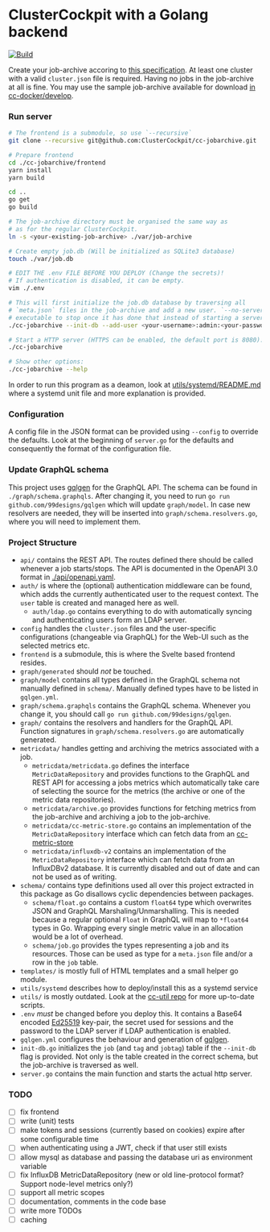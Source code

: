 # ClusterCockpit with a Golang backend

[![Build](https://github.com/ClusterCockpit/cc-jobarchive/actions/workflows/test.yml/badge.svg)](https://github.com/ClusterCockpit/cc-jobarchive/actions/workflows/test.yml)

Create your job-archive accoring to [this specification](https://github.com/ClusterCockpit/cc-specifications). At least one cluster with a valid `cluster.json` file is required. Having no jobs in the job-archive at all is fine. You may use the sample job-archive available for download [in cc-docker/develop](https://github.com/ClusterCockpit/cc-docker/tree/develop).

### Run server

```sh
# The frontend is a submodule, so use `--recursive`
git clone --recursive git@github.com:ClusterCockpit/cc-jobarchive.git

# Prepare frontend
cd ./cc-jobarchive/frontend
yarn install
yarn build

cd ..
go get
go build

# The job-archive directory must be organised the same way as
# as for the regular ClusterCockpit.
ln -s <your-existing-job-archive> ./var/job-archive

# Create empty job.db (Will be initialized as SQLite3 database)
touch ./var/job.db

# EDIT THE .env FILE BEFORE YOU DEPLOY (Change the secrets)!
# If authentication is disabled, it can be empty.
vim ./.env

# This will first initialize the job.db database by traversing all
# `meta.json` files in the job-archive and add a new user. `--no-server` will cause the
# executable to stop once it has done that instead of starting a server.
./cc-jobarchive --init-db --add-user <your-username>:admin:<your-password> --no-server

# Start a HTTP server (HTTPS can be enabled, the default port is 8080):
./cc-jobarchive

# Show other options:
./cc-jobarchive --help
```

In order to run this program as a deamon, look at [utils/systemd/README.md](./utils/systemd/README.md) where a systemd unit file and more explanation is provided.

### Configuration

A config file in the JSON format can be provided using `--config` to override the defaults. Look at the beginning of `server.go` for the defaults and consequently the format of the configuration file.

### Update GraphQL schema

This project uses [gqlgen](https://github.com/99designs/gqlgen) for the GraphQL API. The schema can be found in `./graph/schema.graphqls`. After changing it, you need to run `go run github.com/99designs/gqlgen` which will update `graph/model`. In case new resolvers are needed, they will be inserted into `graph/schema.resolvers.go`, where you will need to implement them.

### Project Structure

- `api/` contains the REST API. The routes defined there should be called whenever a job starts/stops. The API is documented in the OpenAPI 3.0 format in [./api/openapi.yaml](./api/openapi.yaml).
- `auth/` is where the (optional) authentication middleware can be found, which adds the currently authenticated user to the request context. The `user` table is created and managed here as well.
  - `auth/ldap.go` contains everything to do with automatically syncing and authenticating users form an LDAP server. 
- `config` handles the `cluster.json` files and the user-specific configurations (changeable via GraphQL) for the Web-UI such as the selected metrics etc.
- `frontend` is a submodule, this is where the Svelte based frontend resides.
- `graph/generated` should *not* be touched.
- `graph/model` contains all types defined in the GraphQL schema not manually defined in `schema/`. Manually defined types have to be listed in `gqlgen.yml`.
- `graph/schema.graphqls` contains the GraphQL schema. Whenever you change it, you should call `go run github.com/99designs/gqlgen`.
- `graph/` contains the resolvers and handlers for the GraphQL API. Function signatures in `graph/schema.resolvers.go` are automatically generated.
- `metricdata/` handles getting and archiving the metrics associated with a job.
  - `metricdata/metricdata.go` defines the interface `MetricDataRepository` and provides functions to the GraphQL and REST API for accessing a jobs metrics which automatically take care of selecting the source for the metrics (the archive or one of the metric data repositories).
  - `metricdata/archive.go` provides functions for fetching metrics from the job-archive and archiving a job to the job-archive.
  - `metricdata/cc-metric-store.go` contains an implementation of the `MetricDataRepository` interface which can fetch data from an [cc-metric-store](https://github.com/ClusterCockpit/cc-metric-store)
  - `metricdata/influxdb-v2` contains an implementation of the `MetricDataRepository` interface which can fetch data from an InfluxDBv2 database. It is currently disabled and out of date and can not be used as of writing.
- `schema/` contains type definitions used all over this project extracted in this package as Go disallows cyclic dependencies between packages.
  - `schema/float.go` contains a custom `float64` type which overwrites JSON and GraphQL Marshaling/Unmarshalling. This is needed because a regular optional `Float` in GraphQL will map to `*float64` types in Go. Wrapping every single metric value in an allocation would be a lot of overhead.
  - `schema/job.go` provides the types representing a job and its resources. Those can be used as type for a `meta.json` file and/or a row in the `job` table.
- `templates/` is mostly full of HTML templates and a small helper go module.
- `utils/systemd` describes how to deploy/install this as a systemd service
- `utils/` is mostly outdated. Look at the [cc-util repo](https://github.com/ClusterCockpit/cc-util) for more up-to-date scripts.
- `.env` *must* be changed before you deploy this. It contains a Base64 encoded [Ed25519](https://en.wikipedia.org/wiki/EdDSA) key-pair, the secret used for sessions and the password to the LDAP server if LDAP authentication is enabled.
- `gqlgen.yml` configures the behaviour and generation of [gqlgen](https://github.com/99designs/gqlgen).
- `init-db.go` initializes the `job` (and `tag` and `jobtag`) table if the `--init-db` flag is provided. Not only is the table created in the correct schema, but the job-archive is traversed as well.
- `server.go` contains the main function and starts the actual http server.

### TODO

- [ ] fix frontend
- [ ] write (unit) tests
- [ ] make tokens and sessions (currently based on cookies) expire after some configurable time
- [ ] when authenticating using a JWT, check if that user still exists
- [ ] allow mysql as database and passing the database uri as environment variable
- [ ] fix InfluxDB MetricDataRepository (new or old line-protocol format? Support node-level metrics only?)
- [ ] support all metric scopes
- [ ] documentation, comments in the code base
- [ ] write more TODOs
- [ ] caching
